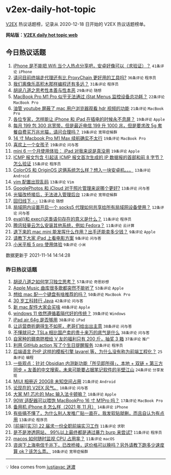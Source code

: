 # v2ex-daily-hot-topic

[V2EX](https://www.v2ex.com/) 热议话题榜，记录从 2020-12-18 日开始的 V2EX 热议话题榜单。

**网站版：[V2EX daily hot topic web](https://boojack.github.io/v2ex-daily-hot-topic-web/)**

## 今日热议话题

<!-- TODAY BEGIN -->

1. [iPhone 是不能把 Wifi 当个人热点分享吧，安卓好像可以（求验证）？](https://www.v2ex.com/t/815295) `41条评论` `iPhone`
1. [请问目前终端走代理还有比 ProxyChain 更好用的工具吗?](https://www.v2ex.com/t/815289) `36条评论` `程序员`
1. [我们离像乐高积木那样编程还有多远？](https://www.v2ex.com/t/815228) `31条评论` `程序员`
1. [胡说八道之思考性本善与性本恶](https://www.v2ex.com/t/815248) `29条评论` `随想`
1. [MacBook Pro M1 Pro 似乎无法通过 iStat Menus 监控设备总功耗？](https://www.v2ex.com/t/815264) `22条评论` `MacBook Pro`
1. [油管 youtube 屏蔽了 mac 用户浏览器观看 hdr 视频的功能](https://www.v2ex.com/t/815311) `21条评论` `MacBook Pro`
1. [各位专家，怎样能让 iPhone 和 iPad 在插电的时候永不息屏？](https://www.v2ex.com/t/815227) `19条评论` `Apple`
1. [每月 199 包 300 兆宽带，但是最近电信 199 升 1000 兆，但是要求改 5g 套餐自费买万兆光猫，请问合理吗？](https://www.v2ex.com/t/815231) `19条评论` `宽带症候群`
1. [14 寸 Macbook Pro M1 Max 续航确实不太行](https://www.v2ex.com/t/815283) `19条评论` `MacBook Pro`
1. [喜欢上一个女孩子](https://www.v2ex.com/t/815353) `19条评论` `问与答`
1. [mini 6 一个月使用体验： iPad 对我来说是真没用](https://www.v2ex.com/t/815317) `19条评论` `Apple`
1. [ICMP 报文包含 引起该 ICMP 报文首次生成的 IP 数据报的首部和前 8 字节？怎么验证](https://www.v2ex.com/t/815287) `15条评论` `程序员`
1. [ColorOS 和 OriginOS 这俩系统怎么样？想入一块安卓机。。。](https://www.v2ex.com/t/815318) `13条评论` `Android`
1. [vim 配置出现乱码](https://www.v2ex.com/t/815308) `13条评论` `Vim`
1. [GooglePhotos 和 iCloud 对于照片管理来说哪个更好?](https://www.v2ex.com/t/815239) `13条评论` `问与答`
1. [光猫改桥接后，无法进入管理后台](https://www.v2ex.com/t/815332) `12条评论` `宽带症候群`
1. [回归线下 - -](https://www.v2ex.com/t/815293) `12条评论` `随想`
1. [局域网内设置开启一个 socks5 代理如何共享给所有局域网设备使用？](https://www.v2ex.com/t/815252) `12条评论` `问与答`
1. [eval()和 exec()这类语句存在的意义是什么？](https://www.v2ex.com/t/815305) `11条评论` `程序员`
1. [腾讯轻量云怎么安装其他系统，例如 Fedora？](https://www.v2ex.com/t/815277) `11条评论` `云计算`
1. [退下来的 mac mini 能发挥什么作用？出手还能卖多少钱？](https://www.v2ex.com/t/815345) `9条评论` `Apple`
1. [请教下大家 iPad 上看电影方案](https://www.v2ex.com/t/815334) `9条评论` `问与答`
1. [小米平板 5 pro 使用体验](https://www.v2ex.com/t/815304) `9条评论` `小米`

数据更新于 2021-11-14 14:14:28

<!-- TODAY END -->

### 昨日热议话题

<!-- YESTERDAY BEGIN -->

1. [胡说八道之如何学习独立思考？](https://www.v2ex.com/t/815099) `57条评论` `奇思妙想`
1. [Apple Music 曲库很多歌都突然不能听了](https://www.v2ex.com/t/815140) `53条评论` `Apple`
1. [想给 mac 配一个键盘有啥推荐的吗？](https://www.v2ex.com/t/815125) `50条评论` `MacBook Pro`
1. [30 岁工科转行 Java](https://www.v2ex.com/t/815118) `42条评论` `问与答`
1. [新 mac 配件大家会买啥](https://www.v2ex.com/t/815158) `40条评论` `Apple`
1. [windows 11 依然遵循着隔代好的传统？](https://www.v2ex.com/t/815150) `39条评论` `Windows`
1. [iPad air 64g 是否够用](https://www.v2ex.com/t/815107) `38条评论` `iPad`
1. [让运营商折磨得生不如死，老哥们给出出主意](https://www.v2ex.com/t/815090) `38条评论` `问与答`
1. [不懂就问之 TSLa 相比国产卖的贵十来万的底气是什么](https://www.v2ex.com/t/815191) `38条评论` `问与答`
1. [自家种的赣南脐橙给 V 友的福利只有 200 斤，抽奖 3 箱](https://www.v2ex.com/t/815182) `37条评论` `推广`
1. [利用 GitHub action 写了个生日提醒服务](https://www.v2ex.com/t/815160) `32条评论` `程序员`
1. [后端语言 PHP 这样的模板引擎 lavarel 等，为什么没有称为前端工程化？](https://www.v2ex.com/t/815087) `25条评论` `编程`
1. [一些观点：针对 Obsidian 内测新功能「所见即所得」，本地 + 双链 + 第三方同步 + 友善的中文搜索，未来可能要占据笔记软件的半壁江山](https://www.v2ex.com/t/815143) `24条评论` `分享发现`
1. [MIUI 相册近 200GB 未知空间占用](https://www.v2ex.com/t/815212) `21条评论` `Android`
1. [论现在的 V2EX 风气。](https://www.v2ex.com/t/815184) `18条评论` `问与答`
1. [大家 M1 芯片的 Mac 输入法卡顿嘛？](https://www.v2ex.com/t/815139) `18条评论` `Apple`
1. [90W 适配器可以喂饱 MacBookPro 16 寸 M1Pro 吗？](https://www.v2ex.com/t/815096) `17条评论` `MacBook Pro`
1. [备用机 iPhone 8 怎么样（2021 年 11 月）](https://www.v2ex.com/t/815105) `14条评论` `iPhone`
1. [有些搞不懂了，为什么别人发推广贴一直在，我发软贴就删，而且自认为有点用](https://www.v2ex.com/t/815122) `13条评论` `程序员`
1. [[前端][实习] 22 届求一份全职前端实习工作](https://www.v2ex.com/t/815148) `11条评论` `求职`
1. [是不是渗透网站， 99%以上最终都是通过暴力 burp 来尝试?](https://www.v2ex.com/t/815124) `11条评论` `程序员`
1. [macos 如何随时监视 CPU 占用率？](https://www.v2ex.com/t/815104) `11条评论` `macOS`
1. [咨询下上海电信千兆下，已改桥接，这价格可以换吗？另外请教下跑多少速度算 ok？该怎么弄。](https://www.v2ex.com/t/815187) `10条评论` `宽带症候群`

<!-- YESTERDAY END -->

---

💡 Idea comes from [justjavac 迷渡](https://github.com/justjavac/)
